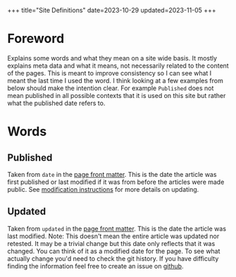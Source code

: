 +++
title="Site Definitions"
date=2023-10-29
updated=2023-11-05
+++

# Foreword

Explains some words and what they mean on a site wide basis.
It mostly explains meta data and what it means, not necessarily related to the content of the pages.
This is meant to improve consistency so I can see what I meant the last time I used the word.
I think looking at a few examples from below should make the intention clear.
For example `Published` does not mean published in all possible contexts that it is used on this site but rather what the published date refers to.

# Words

## Published

Taken from `date` in the [page front matter][page_front_matter].
This is the date the article was first published or last modified if it was from before the articles were made public.
See [modification instructions](@/misc/documentation_update.md#must-include-a-date) for more details on updating.

## Updated

Taken from `updated` in the [page front matter][page_front_matter].
This is the date the article was last modified. Note: This doesn't mean the entire article was updated nor retested.
It may be a trivial change but this date only reflects that it was changed.
You can think of it as a modified date for the page.
To see what actually change you'd need to check the git history.
If you have difficulty finding the information feel free to create an issue on [github](https://github.com/c-git/c-git.github.io/issues).

[page_front_matter]: https://www.getzola.org/documentation/content/page/#front-matter
